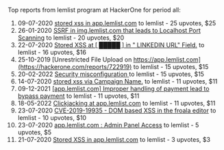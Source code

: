 Top reports from lemlist program at HackerOne for period all:

1. 09-07-2020 [stored xss in app.lemlist.com](https://hackerone.com/reports/919859) to lemlist - 25 upvotes, $25
2. 26-01-2020 [SSRF in img.lemlist.com that leads to Localhost Port Scanning](https://hackerone.com/reports/783392) to lemlist - 20 upvotes, $20
3. 22-07-2020 [Stored XSS at [ █████ ] in " LINKEDIN URL" Field.](https://hackerone.com/reports/932557) to lemlist - 16 upvotes, $16
4. 25-10-2019 [Unrestricted File Upload on https://app.lemlist.com](https://hackerone.com/reports/722919) to lemlist - 15 upvotes, $15
5. 20-02-2022 [Security misconfiguration ](https://hackerone.com/reports/1486327) to lemlist - 15 upvotes, $15
6. 14-07-2020 [stored xss via Campaign Name.](https://hackerone.com/reports/923679) to lemlist - 11 upvotes, $11
7. 09-12-2021 [[app.lemlist.com] Improper handling of payment lead to bypass payment](https://hackerone.com/reports/1420697) to lemlist - 11 upvotes, $11
8. 18-05-2022 [Clickjacking at  app.lemlist.com](https://hackerone.com/reports/1574017) to lemlist - 11 upvotes, $11
9. 23-07-2020 [CVE-2019-19935 - DOM based XSS in the froala editor](https://hackerone.com/reports/938683) to lemlist - 10 upvotes, $10
10. 23-07-2020 [app.lemlist.com : Admin Panel Access](https://hackerone.com/reports/937921) to lemlist - 5 upvotes, $5
11. 21-07-2020 [Stored XSS in app.lemlist.com](https://hackerone.com/reports/928816) to lemlist - 3 upvotes, $3
